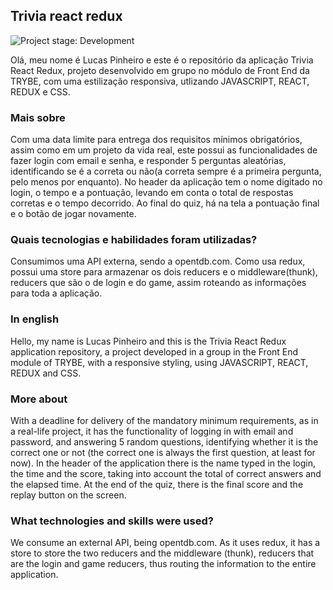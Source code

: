 ## Trivia react redux

<img alt="Project stage: Development" src="https://img.shields.io/badge/Project%20Stage-Development-yellowgreen.svg" />

Olá, meu nome é Lucas Pinheiro e este é o repositório da aplicação Trivia React Redux, projeto desenvolvido em grupo no módulo de Front End da TRYBE, com uma estilização responsiva, utlizando JAVASCRIPT, REACT, REDUX e CSS.

### Mais sobre

Com uma data limite para entrega dos requisitos mínimos obrigatórios, assim como em um projeto da vida real, este possui as funcionalidades de fazer login com email e senha, e responder 5 perguntas aleatórias, identificando se é a correta ou não(a correta sempre é a primeira pergunta, pelo menos por enquanto). No header da aplicação tem o nome digitado no login, o tempo e a pontuação, levando em conta o total de respostas corretas e o tempo decorrido. Ao final do quiz, há na tela a pontuação final e o botão de jogar novamente.

### Quais tecnologias e habilidades foram utilizadas?

Consumimos uma API externa, sendo a opentdb.com. Como usa redux, possui uma store para armazenar os dois reducers e o middleware(thunk), reducers que são o de login e do game, assim roteando as informações para toda a aplicação.

### In english
Hello, my name is Lucas Pinheiro and this is the Trivia React Redux application repository, a project developed in a group in the Front End module of TRYBE, with a responsive styling, using JAVASCRIPT, REACT, REDUX and CSS.

### More about

With a deadline for delivery of the mandatory minimum requirements, as in a real-life project, it has the functionality of logging in with email and password, and answering 5 random questions, identifying whether it is the correct one or not (the correct one is always the first question, at least for now). In the header of the application there is the name typed in the login, the time and the score, taking into account the total of correct answers and the elapsed time. At the end of the quiz, there is the final score and the replay button on the screen.

### What technologies and skills were used?

We consume an external API, being opentdb.com. As it uses redux, it has a store to store the two reducers and the middleware (thunk), reducers that are the login and game reducers, thus routing the information to the entire application.
